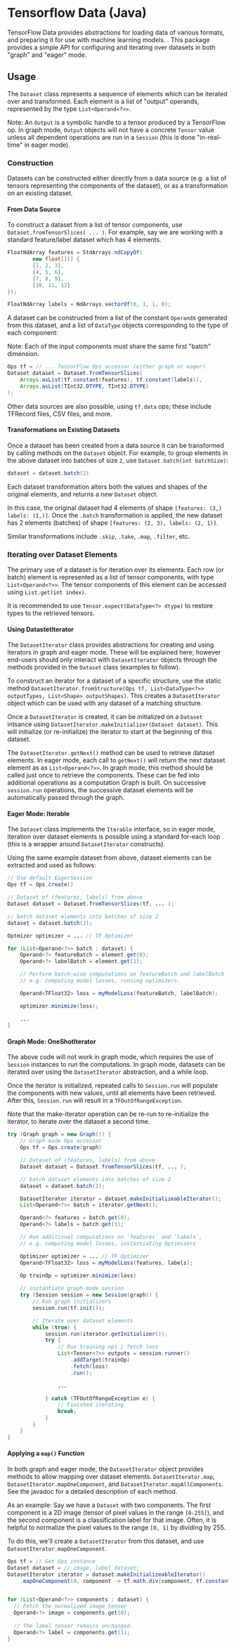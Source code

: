 Tensorflow Data (Java)
==

TensorFlow Data provides abstractions for loading data of various 
formats, and preparing it for use with machine learning models.
. This package provides a simple API for configuring and iterating over
datasets in both "graph" and "eager" mode.

Usage
--

The `Dataset` class represents a sequence of elements which can be iterated over and
transformed. Each element is a list of "output" operands, represented by the type `List<Operand<?>>`. 

Note: An `Output` is a symbolic handle to a tensor produced by a TensorFlow op. In graph
mode, `Output` objects will not have a concrete `Tensor` value unless all dependent operations
are run in a `Session` (this is done "in-real-time" in eager mode).

### Construction

Datasets can be constructed either directly from a data source (e.g. a list of tensors representing the components of the dataset), or as a transformation on an existing dataset.

#### From Data Source

To construct a dataset from a list of tensor components, use 
`Dataset.fromTensorSlices( ... )`. For example, say we are working
with a standard feature/label dataset which has 4 elements.

```java
FloatNdArray features = StdArrays.ndCopyOf(
        new float[][] {
        {1, 2, 3},
        {4, 5, 6},
        {7, 8, 9},
        {10, 11, 12}
});

FloatNdArray labels = NdArrays.vectorOf(0, 1, 1, 0);
```

A dataset can be constructed from a list of the constant `Operand`s generated
from this dataset, and a list of `DataType` objects corresponding
to the type of each component:

Note: Each of the input components must share the same first "batch" dimension.

```java
Ops tf = // ... TensorFlow Ops accessor (either graph or eager)
Dataset dataset = Dataset.fromTensorSlices(
    Arrays.asList(tf.constant(features), tf.constant(labels)),
    Arrays.asList(TInt32.DTYPE, TInt32.DTYPE)
);
```


Other data sources are also possible, using `tf.data` ops; these include TFRecord files, CSV files, and more.

#### Transformations on Existing Datasets

Once a dataset has been created from a data source it can be transformed by calling
methods on the `Dataset` object. For example, to group elements in the above dataset into batches of size `2`, use `Dataset.batch(int batchSize)`:

```java
dataset = dataset.batch(2)
```

Each dataset transformation alters both the values and shapes of the original
 elements, and returns a *new* `Dataset` object.

In this case, the original dataset had 4 elements of shape `[features: (3,) labels: (1,)]`.
Once the `.batch` transformation is applied, the new dataset has 2 elements (batches) of shape `[features: (2, 3), labels: (2, 1)]`.

Similar transformations include `.skip`, `.take`, `.map`, `.filter`, etc.


### Iterating over Dataset Elements

The primary use of a dataset is for iteration over its elements.
Each row (or batch) element is represented as a list of tensor components, with
type `List<Operand<?>>`. The tensor components of this element can be accessed using `List.get(int index)`.

It is recommended to use `Tensor.expect(DataType<?> dtype)` to restore types
to the retrieved tensors.

#### Using DatastetIterator
The `DatasetIterator` class provides abstractions for creating and using
iterators in graph and eager mode. These will be explained here; however
end-users should only interact with `DatasetIterator` objects through the methods
provided in the `Dataset` class (examples to follow).

To construct an iterator for a dataset of a specific structure, use
the static method `DatasetIterator.fromStructure(Ops tf, List<DataType<?>> outputTypes, List<Shape> outputShapes)`. This creates a `DatasetIterator` object
which can be used with any dataset of a matching structure.

Once a `DatasetIterator` is created, it can be initialized on a `Dataset` intsance using `DatasetIterator.makeInitializer(Dataset dataset)`. This will initialize (or re-initialize) the iterator to start at the beginning
of this dataset.

The `DatasetIterator.getNext()` method can be used to retrieve dataset elements.
In eager mode, each call to `getNext()` will return the next dataset element as
as `List<Operand<?>>`. In graph mode, this method should be called just once
to retrieve the components. These can be fed into additional operations as
a computation Graph is built. On successive `session.run` operations, the
successive dataset elements will be automatically passed through the graph.


#### Eager Mode: Iterable
The `Dataset` class implements the `Iterable` interface, so in
eager mode, iteration over dataset elements is possible using a standard for-each loop (this is a wrapper around `DatasetIterator` constructs).

Using the same example dataset from above, dataset elements can be extracted and
used as follows:
```java
// Use default EagerSession
Ops tf = Ops.create()

// Dataset of (features, labels) from above
Dataset dataset = Dataset.fromTensorSlices(tf, ... );

// batch dataset elements into batches of size 2
dataset = dataset.batch(2);

Optmizer optimizer = ... // TF Optimizer

for (List<Operand<?>> batch : dataset) {
    Operand<?> featureBatch = element.get(0);
    Operand<?> labelBatch = element.get(1);

    // Perform batch-wise computations on featureBatch and labelBatch
    // e.g. computing model losses, running optimizers.

    Operand<TFloat32> loss = myModelLoss(featureBatch, labelBatch);

    optimizer.minimize(loss);
    
    ...
}   

```

#### Graph Mode: OneShotIterator

The above code will not work in graph mode, which requires the use of
 `Session` instances
to run the computations. In graph mode, datasets can be iterated over using the `DatasetIterator` abstraction, and a while loop.

Once the iterator is initialized, repeated calls to `Session.run` will populate the components with new values, until all elements have
been retrieved. After this, `Session.run` will result in a `TFOutOfRangeException`.

Note that the make-iterator operation can be re-run to re-initialize
the iterator, to iterate over the dataset a second time.

```java
try (Graph graph = new Graph()) {
    // Graph mode Ops accessor
    Ops tf = Ops.create(graph)

    // Dataset of (features, labels) from above
    Dataset dataset = Dataset.fromTensorSlices(tf, ... );

    // batch dataset elements into batches of size 2
    dataset = dataset.batch(2); 

    DatasetIterator iterator = dataset.makeInitializeableIterator();
    List<Operand<?>> batch = iterator.getNext();

    Operand<?> features = batch.get(0);
    Operand<?> labels = batch.get(1);

    // Run additional computations on `features` and `labels`,
    // e.g. computing model losses, instantiating Optimizers

    Optimizer optimizer = ... // TF Optimizer 
    Operand<TFloat32> loss = myModelLoss(features, labels);
    
    Op trainOp = optimizer.minimize(loss)

    // instantiate graph-mode session
    try (Session session = new Session(graph)) {
        // Run graph initializers
        session.run(tf.init());

        // Iterate over dataset elements
        while (true) {
            session.run(iterator.getInitializer());
            try {
                // Run training ops / fetch loss
                List<Tensor<?>> outputs = session.runner()
                    .addTarget(trainOp)
                    .fetch(loss)
                    .run();

                ...

            } catch (TFOutOfRangeException e) {
                // Finished iterating
                break;
            }
        }
    }
}
```


#### Applying a `map()` Function

In both graph and eager mode, the `DatasetIterator` object provides
methods to allow mapping over dataset elements. `DatasetIterator.map`, 
`DatasetIterator.mapOneComponent`, and `DatasetIterator.mapAllComponents`.
See the javadoc for a detailed description of each method. 

As an example: Say we have a `Dataset` with two components. The first component
is a 2D image (tensor of pixel values in the range `[0-255]`), and the second component is 
a classification label for that image. Often, it is helpful to normalize
the pixel values to the range `[0, 1]` by dividing by 255.

To do this, we'll create a `DatasetIterator` from this dataset, and 
use `DatasetIterator.mapOneComponent`.

```java
Ops tf = // Get Ops instance
Dataset dataset = // image, label dataset;
DatasetIterator iterator = dataset.makeInitializeableIterator()
    .mapOneComponent(0, component -> tf.math.div(component, tf.constant(255.0)));


for (List<Operand<?>> components : dataset) {
  // Fetch the normalized image tensor
  Operand<?> image = components.get(0);
  
  // The label tensor remains unchanged.
  Operand<?> label = components.get(1);
}
```
